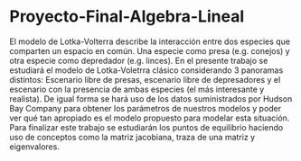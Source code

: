 # Proyecto-Final-Algebra-Lineal
El modelo de Lotka-Volterra describe la interacción entre dos especies que comparten un espacio en común. Una especie como presa (e.g. conejos) y otra especie como depredador (e.g. linces). En el presente trabajo se estudiará el modelo de Lotka-Voletrra clásico considerando 3 panoramas distintos: Escenario libre de presas, escenario libre de depresadores y el escenario con la presencia de ambas especies (el más interesante y realista). De igual forma se hará uso de los datos suministrados por Hudson Bay Company para obtener los parámetros de nuestros modelos y poder ver qué tan apropiado es el modelo propuesto para modelar esta situación. Para finalizar este trabajo se estudiarán los puntos de equilibrio haciendo uso de conceptos como la matriz jacobiana, traza de una matriz y eigenvalores.
